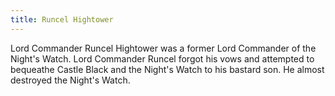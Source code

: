 ```yaml
---
title: Runcel Hightower
---
```


Lord Commander Runcel Hightower was a former Lord Commander of the Night's Watch. Lord Commander Runcel forgot his vows and attempted to bequeathe Castle Black and the Night's Watch to his bastard son. He almost destroyed the Night's Watch.


